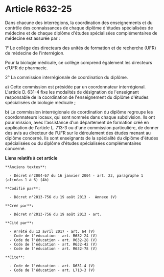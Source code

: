 # Article R632-25

Dans chacune des interrégions, la coordination des enseignements et du contrôle des connaissances de chaque diplôme d'études
spécialisées de médecine et de chaque diplôme d'études spécialisées complémentaires de médecine est assurée par : 

1° Le collège des directeurs des unités de formation et de recherche (UFR) de médecine de l'interrégion. 

Pour la biologie médicale, ce collège comprend également les directeurs d'UFR de pharmacie. 

2° La commission interrégionale de coordination du diplôme. 

a) Cette commission est présidée par un coordonnateur interrégional. L'article D. 631-4 fixe les modalités de désignation de
l'enseignant responsable de la coordination de l'enseignement du diplôme d'études spécialisées de biologie médicale ; 

b) La commission interrégionale de coordination du diplôme regroupe les coordonnateurs locaux, qui sont nommés dans chaque
subdivision. Ils ont pour mission, avec l'assistance d'un département de formation créé en application de l'article L. 713-3
ou d'une commission particulière, de donner des avis au directeur de l'UFR sur le déroulement des études menant au diplôme
concerné. Ils sont enseignants de la spécialité du diplôme d'études spécialisées ou du diplôme d'études spécialisées
complémentaires concerné.

**Liens relatifs à cet article**

	**Anciens textes**:

	  - Décret n°2004-67 du 16 janvier 2004 - art. 23, paragraphe 1 (alinéas 1 à 6) (Ab)

	**Codifié par**:

	  - Décret n°2013-756 du 19 août 2013 -  Annexe (V)

	**Créé par**:

	  - Décret n°2013-756 du 19 août 2013 - art.

	**Cité par**:

	  - Arrêté du 12 avril 2017 - art. 64 (V)
	  - Code de l'éducation - art. R632-24 (V)
	  - Code de l'éducation - art. R632-28 (V)
	  - Code de l'éducation - art. R632-42 (V)
	  - Code de l'éducation - art. R632-78 (V)

	**Cite**:

	  - Code de l'éducation - art. D631-4 (V)
	  - Code de l'éducation - art. L713-3 (V)

